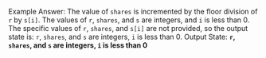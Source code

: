 Example Answer:
The value of `shares` is incremented by the floor division of `r` by `s[i]`. The values of `r`, `shares`, and `s` are integers, and `i` is less than 0. The specific values of `r`, `shares`, and `s[i]` are not provided, so the output state is: `r`, `shares`, and `s` are integers, `i` is less than 0.
Output State: **`r`, `shares`, and `s` are integers, `i` is less than 0**
